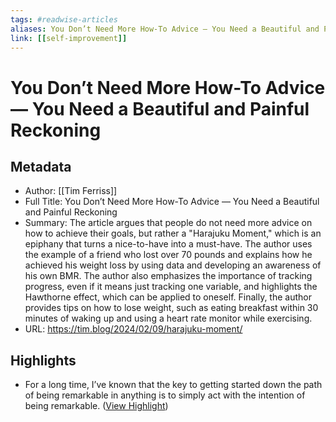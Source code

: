 ```yaml
---
tags: #readwise-articles
aliases: You Don’t Need More How-To Advice — You Need a Beautiful and Painful Reckoning
link: [[self-improvement]]
---
```

# You Don’t Need More How-To Advice — You Need a Beautiful and Painful Reckoning

## Metadata
- Author: [[Tim Ferriss]]
- Full Title: You Don’t Need More How-To Advice — You Need a Beautiful and Painful Reckoning
- Summary: The article argues that people do not need more advice on how to achieve their goals, but rather a "Harajuku Moment," which is an epiphany that turns a nice-to-have into a must-have. The author uses the example of a friend who lost over 70 pounds and explains how he achieved his weight loss by using data and developing an awareness of his own BMR. The author also emphasizes the importance of tracking progress, even if it means just tracking one variable, and highlights the Hawthorne effect, which can be applied to oneself. Finally, the author provides tips on how to lose weight, such as eating breakfast within 30 minutes of waking up and using a heart rate monitor while exercising.
- URL: https://tim.blog/2024/02/09/harajuku-moment/

## Highlights
- For a long time, I’ve known that the key to getting started down the path of being remarkable in anything is to simply act with the intention of being remarkable. ([View Highlight](https://read.readwise.io/read/01hqmah92g1vym57e3z5e50ysq))
